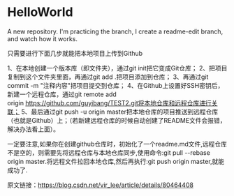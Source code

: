 # HelloWorld
A new repository.
I'm practicing the branch, I create a readme-edit branch, and watch how it works.

只需要进行下面几步就能把本地项目上传到Github

1、在本地创建一个版本库（即文件夹），通过git init把它变成Git仓库；
2、把项目复制到这个文件夹里面，再通过git add .把项目添加到仓库；
3、再通过git commit -m "注释内容"把项目提交到仓库；
4、在Github上设置好SSH密钥后，新建一个远程仓库，通过git remote add origin https://github.com/guyibang/TEST2.git将本地仓库和远程仓库进行关联；
5、最后通过git push -u origin master把本地仓库的项目推送到远程仓库（也就是Github）上；（若新建远程仓库的时候自动创建了README文件会报错，解决办法看上面）。

一定要注意,如果你在创建github仓库时，初始化了一个readme.md文件,远程仓库不是空的，则需要先将远程仓库与本地仓库同步,使用命令:git pull --rebase origin master.将远程文件拉回本地仓库,然后再执行:git push origin master,就能成功了.

原文链接：https://blog.csdn.net/vir_lee/article/details/80464408
